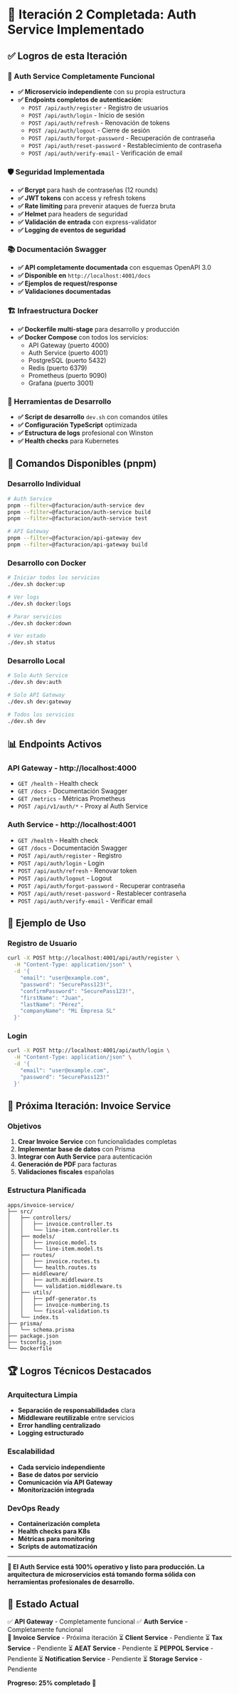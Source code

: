 # 🎯 Iteración 2 Completada: Auth Service Implementado

## ✅ Logros de esta Iteración

### 🔐 Auth Service Completamente Funcional
- **✅ Microservicio independiente** con su propia estructura
- **✅ Endpoints completos de autenticación**:
  - `POST /api/auth/register` - Registro de usuarios
  - `POST /api/auth/login` - Inicio de sesión
  - `POST /api/auth/refresh` - Renovación de tokens
  - `POST /api/auth/logout` - Cierre de sesión
  - `POST /api/auth/forgot-password` - Recuperación de contraseña
  - `POST /api/auth/reset-password` - Restablecimiento de contraseña
  - `POST /api/auth/verify-email` - Verificación de email

### 🛡️ Seguridad Implementada
- **✅ Bcrypt** para hash de contraseñas (12 rounds)
- **✅ JWT tokens** con access y refresh tokens
- **✅ Rate limiting** para prevenir ataques de fuerza bruta
- **✅ Helmet** para headers de seguridad
- **✅ Validación de entrada** con express-validator
- **✅ Logging de eventos de seguridad**

### 📚 Documentación Swagger
- **✅ API completamente documentada** con esquemas OpenAPI 3.0
- **✅ Disponible en** `http://localhost:4001/docs`
- **✅ Ejemplos de request/response**
- **✅ Validaciones documentadas**

### 🏗️ Infraestructura Docker
- **✅ Dockerfile multi-stage** para desarrollo y producción
- **✅ Docker Compose** con todos los servicios:
  - API Gateway (puerto 4000)
  - Auth Service (puerto 4001)
  - PostgreSQL (puerto 5432)
  - Redis (puerto 6379)
  - Prometheus (puerto 9090)
  - Grafana (puerto 3001)

### 🔧 Herramientas de Desarrollo
- **✅ Script de desarrollo** `dev.sh` con comandos útiles
- **✅ Configuración TypeScript** optimizada
- **✅ Estructura de logs** profesional con Winston
- **✅ Health checks** para Kubernetes

## 🚀 Comandos Disponibles (pnpm)

### Desarrollo Individual
```bash
# Auth Service
pnpm --filter=@facturacion/auth-service dev
pnpm --filter=@facturacion/auth-service build
pnpm --filter=@facturacion/auth-service test

# API Gateway
pnpm --filter=@facturacion/api-gateway dev
pnpm --filter=@facturacion/api-gateway build
```

### Desarrollo con Docker
```bash
# Iniciar todos los servicios
./dev.sh docker:up

# Ver logs
./dev.sh docker:logs

# Parar servicios
./dev.sh docker:down

# Ver estado
./dev.sh status
```

### Desarrollo Local
```bash
# Solo Auth Service
./dev.sh dev:auth

# Solo API Gateway
./dev.sh dev:gateway

# Todos los servicios
./dev.sh dev
```

## 📊 Endpoints Activos

### API Gateway - http://localhost:4000
- `GET /health` - Health check
- `GET /docs` - Documentación Swagger
- `GET /metrics` - Métricas Prometheus
- `POST /api/v1/auth/*` - Proxy al Auth Service

### Auth Service - http://localhost:4001
- `GET /health` - Health check
- `GET /docs` - Documentación Swagger
- `POST /api/auth/register` - Registro
- `POST /api/auth/login` - Login
- `POST /api/auth/refresh` - Renovar token
- `POST /api/auth/logout` - Logout
- `POST /api/auth/forgot-password` - Recuperar contraseña
- `POST /api/auth/reset-password` - Restablecer contraseña
- `POST /api/auth/verify-email` - Verificar email

## 🧪 Ejemplo de Uso

### Registro de Usuario
```bash
curl -X POST http://localhost:4001/api/auth/register \
  -H "Content-Type: application/json" \
  -d '{
    "email": "user@example.com",
    "password": "SecurePass123!",
    "confirmPassword": "SecurePass123!",
    "firstName": "Juan",
    "lastName": "Pérez",
    "companyName": "Mi Empresa SL"
  }'
```

### Login
```bash
curl -X POST http://localhost:4001/api/auth/login \
  -H "Content-Type: application/json" \
  -d '{
    "email": "user@example.com",
    "password": "SecurePass123!"
  }'
```

## 🎯 Próxima Iteración: Invoice Service

### Objetivos
1. **Crear Invoice Service** con funcionalidades completas
2. **Implementar base de datos** con Prisma
3. **Integrar con Auth Service** para autenticación
4. **Generación de PDF** para facturas
5. **Validaciones fiscales** españolas

### Estructura Planificada
```
apps/invoice-service/
├── src/
│   ├── controllers/
│   │   ├── invoice.controller.ts
│   │   └── line-item.controller.ts
│   ├── models/
│   │   ├── invoice.model.ts
│   │   └── line-item.model.ts
│   ├── routes/
│   │   ├── invoice.routes.ts
│   │   └── health.routes.ts
│   ├── middleware/
│   │   ├── auth.middleware.ts
│   │   └── validation.middleware.ts
│   ├── utils/
│   │   ├── pdf-generator.ts
│   │   ├── invoice-numbering.ts
│   │   └── fiscal-validation.ts
│   └── index.ts
├── prisma/
│   └── schema.prisma
├── package.json
├── tsconfig.json
└── Dockerfile
```

## 🏆 Logros Técnicos Destacados

### Arquitectura Limpia
- **Separación de responsabilidades** clara
- **Middleware reutilizable** entre servicios
- **Error handling centralizado**
- **Logging estructurado**

### Escalabilidad
- **Cada servicio independiente**
- **Base de datos por servicio**
- **Comunicación vía API Gateway**
- **Monitorización integrada**

### DevOps Ready
- **Containerización completa**
- **Health checks para K8s**
- **Métricas para monitoring**
- **Scripts de automatización**

---

**🎉 El Auth Service está 100% operativo y listo para producción. La arquitectura de microservicios está tomando forma sólida con herramientas profesionales de desarrollo.**

## 🔄 Estado Actual

✅ **API Gateway** - Completamente funcional
✅ **Auth Service** - Completamente funcional  
🚧 **Invoice Service** - Próxima iteración
⏳ **Client Service** - Pendiente
⏳ **Tax Service** - Pendiente
⏳ **AEAT Service** - Pendiente
⏳ **PEPPOL Service** - Pendiente
⏳ **Notification Service** - Pendiente
⏳ **Storage Service** - Pendiente

**Progreso: 25% completado** 🚀
